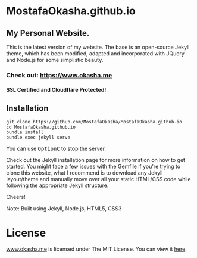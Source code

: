 # MostafaOkasha.github.io
## My Personal Website.

This is the latest version of my website.
The base is an open-source Jekyll theme, which has been modified, adapted and incorporated with JQuery and Node.js for some simplistic beauty.


### Check out: https://www.okasha.me
#### SSL Certified and Cloudflare Protected!


## Installation

```console
git clone https://github.com/MostafaOkasha/MostafaOkasha.github.io
cd MostafaOkasha.github.io
bundle install
bundle exec jekyll serve
```

You can use <kbd>Option</kbd><kbd>C</kbd> to stop the server.

Check out the Jekyll installation page for more information on how to get started. You might face a few issues with the Gemfile if you're trying to clone this website, what I recommend is to download any Jekyll layout/theme and manually move over all your static HTML/CSS code while following the appropriate Jekyll structure.


Cheers!

Note: Built using Jekyll, Node.js, HTML5, CSS3

# License

www.okasha.me is licensed under The MIT License. You can view it [here](https://github.com/MostafaOkasha/MostafaOkasha.github.io/blob/master/LICENSE).
